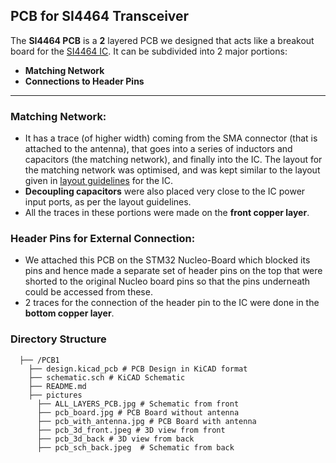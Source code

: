 ## PCB for SI4464 Transceiver 

The **SI4464 PCB** is a **2** layered PCB we designed that acts like a breakout board for the [SI4464 IC](https://www.silabs.com/wireless/proprietary/ezradiopro-sub-ghz-ics/device.si4464?tab=specs). It can be subdivided into 2 major portions:

- **Matching Network**
- **Connections to Header Pins**

---

### Matching Network: 
 - It has a trace (of higher width) coming from the SMA connector (that is attached to the antenna), that goes into a series of inductors and capacitors (the matching network), and finally into the IC. The layout for the matching network was optimised, and was kept similar to the layout given in [layout guidelines](https://www.silabs.com/documents/public/application-notes/AN629.pdf) for the IC.
 - **Decoupling capacitors** were also placed very close to the IC power input ports, as per the layout guidelines.
 - All the traces in these portions were made on the **front copper layer**.

### Header Pins for External Connection:
- We attached this PCB on the STM32 Nucleo-Board which blocked its pins and hence made a separate set of header pins on the top that were shorted to the original Nucleo board pins so that the pins underneath could be accessed from these.
- 2 traces for the connection of the header pin to the IC were done in the **bottom copper layer**.

### Directory Structure

```plaintext
  ├── /PCB1 
    ├── design.kicad_pcb # PCB Design in KiCAD format 
    ├── schematic.sch # KiCAD Schematic
    ├── README.md
    ├── pictures
      ├── ALL_LAYERS_PCB.jpg # Schematic from front
      ├── pcb_board.jpg # PCB Board without antenna
      ├── pcb_with_antenna.jpg # PCB Board with antenna
      ├── pcb_3d_front.jpeg # 3D view from front
      ├── pcb_3d_back # 3D view from back
      ├── pcb_sch_back.jpeg  # Schematic from back
```
